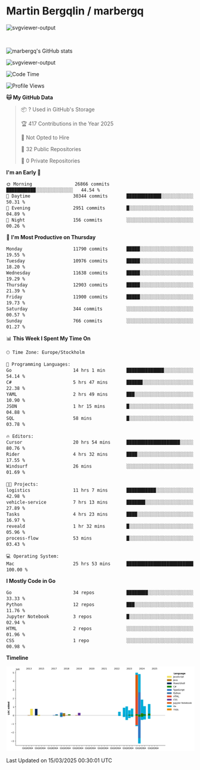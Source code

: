 # Martin Bergqlin / marbergq

![svgviewer-output](https://user-images.githubusercontent.com/2405410/206014777-22d41ecb-c24f-421d-b7d9-bba2cb5bb0de.svg)

<br>

<!--- [![Martin's Week](https://github-readme-stats.vercel.app/api/wakatime?username=marbergq&theme=dark)](https://github.com/anuraghazra/github-readme-stats) -->

![marbergq's GitHub stats](https://github-readme-stats.vercel.app/api?username=marbergq&count_private=true&show_icons=true)

![svgviewer-output](https://wakatime.com/badge/user/3f0a2069-6683-4e19-9a4a-7d21ea815067.svg)

<!--START_SECTION:waka-->
![Code Time](http://img.shields.io/badge/Code%20Time-4%2C913%20hrs%201%20min-blue)

![Profile Views](http://img.shields.io/badge/Profile%20Views-0-blue)

**🐱 My GitHub Data** 

> 📦 ? Used in GitHub's Storage 
 > 
> 🏆 417 Contributions in the Year 2025
 > 
> 🚫 Not Opted to Hire
 > 
> 📜 32 Public Repositories 
 > 
> 🔑 0 Private Repositories 
 > 
**I'm an Early 🐤** 

```text
🌞 Morning                26866 commits       ███████████░░░░░░░░░░░░░░   44.54 % 
🌆 Daytime                30344 commits       █████████████░░░░░░░░░░░░   50.31 % 
🌃 Evening                2951 commits        █░░░░░░░░░░░░░░░░░░░░░░░░   04.89 % 
🌙 Night                  156 commits         ░░░░░░░░░░░░░░░░░░░░░░░░░   00.26 % 
```
📅 **I'm Most Productive on Thursday** 

```text
Monday                   11790 commits       █████░░░░░░░░░░░░░░░░░░░░   19.55 % 
Tuesday                  10976 commits       █████░░░░░░░░░░░░░░░░░░░░   18.20 % 
Wednesday                11638 commits       █████░░░░░░░░░░░░░░░░░░░░   19.29 % 
Thursday                 12903 commits       █████░░░░░░░░░░░░░░░░░░░░   21.39 % 
Friday                   11900 commits       █████░░░░░░░░░░░░░░░░░░░░   19.73 % 
Saturday                 344 commits         ░░░░░░░░░░░░░░░░░░░░░░░░░   00.57 % 
Sunday                   766 commits         ░░░░░░░░░░░░░░░░░░░░░░░░░   01.27 % 
```


📊 **This Week I Spent My Time On** 

```text
🕑︎ Time Zone: Europe/Stockholm

💬 Programming Languages: 
Go                       14 hrs 1 min        ██████████████░░░░░░░░░░░   54.14 % 
C#                       5 hrs 47 mins       ██████░░░░░░░░░░░░░░░░░░░   22.38 % 
YAML                     2 hrs 49 mins       ███░░░░░░░░░░░░░░░░░░░░░░   10.90 % 
JSON                     1 hr 15 mins        █░░░░░░░░░░░░░░░░░░░░░░░░   04.88 % 
SQL                      58 mins             █░░░░░░░░░░░░░░░░░░░░░░░░   03.78 % 

🔥 Editors: 
Cursor                   20 hrs 54 mins      ████████████████████░░░░░   80.76 % 
Rider                    4 hrs 32 mins       ████░░░░░░░░░░░░░░░░░░░░░   17.55 % 
Windsurf                 26 mins             ░░░░░░░░░░░░░░░░░░░░░░░░░   01.69 % 

🐱‍💻 Projects: 
logistics                11 hrs 7 mins       ███████████░░░░░░░░░░░░░░   42.98 % 
vehicle-service          7 hrs 13 mins       ███████░░░░░░░░░░░░░░░░░░   27.89 % 
Tasks                    4 hrs 23 mins       ████░░░░░░░░░░░░░░░░░░░░░   16.97 % 
reveald                  1 hr 32 mins        █░░░░░░░░░░░░░░░░░░░░░░░░   05.96 % 
process-flow             53 mins             █░░░░░░░░░░░░░░░░░░░░░░░░   03.43 % 

💻 Operating System: 
Mac                      25 hrs 53 mins      █████████████████████████   100.00 % 
```

**I Mostly Code in Go** 

```text
Go                       34 repos            ████████░░░░░░░░░░░░░░░░░   33.33 % 
Python                   12 repos            ███░░░░░░░░░░░░░░░░░░░░░░   11.76 % 
Jupyter Notebook         3 repos             █░░░░░░░░░░░░░░░░░░░░░░░░   02.94 % 
HTML                     2 repos             ░░░░░░░░░░░░░░░░░░░░░░░░░   01.96 % 
CSS                      1 repo              ░░░░░░░░░░░░░░░░░░░░░░░░░   00.98 % 
```



**Timeline**

![Lines of Code chart](https://raw.githubusercontent.com/marbergq/marbergq/main/assets/bar_graph.png)


 Last Updated on 15/03/2025 00:30:01 UTC
<!--END_SECTION:waka-->
